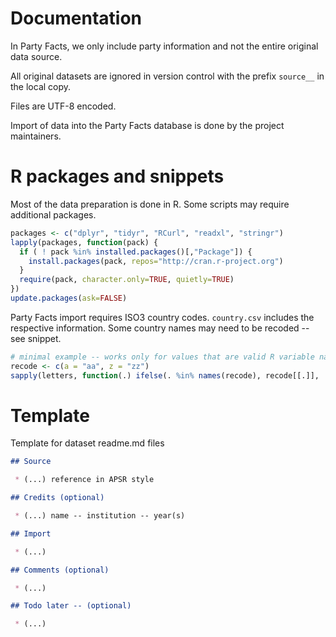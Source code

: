 # Documentation

In Party Facts, we only include party information and not the entire original data source.

All original datasets are ignored in version control with the prefix `source__` in the local copy.

Files are UTF-8 encoded.

Import of data into the Party Facts database is done by the project maintainers.


# R packages and snippets

Most of the data preparation is done in R. Some scripts may require additional packages.

```R
packages <- c("dplyr", "tidyr", "RCurl", "readxl", "stringr")
lapply(packages, function(pack) {
  if ( ! pack %in% installed.packages()[,"Package"]) {
    install.packages(pack, repos="http://cran.r-project.org")
  }
  require(pack, character.only=TRUE, quietly=TRUE)
})
update.packages(ask=FALSE)
```

Party Facts import requires ISO3 country codes. `country.csv` includes the respective information. Some country names may need to be recoded -- see snippet.

```R
# minimal example -- works only for values that are valid R variable names
recode <- c(a = "aa", z = "zz")
sapply(letters, function(.) ifelse(. %in% names(recode), recode[[.]], .))
```


# Template

Template for dataset readme.md files

```Markdown
## Source

 * (...) reference in APSR style

## Credits (optional)

 * (...) name -- institution -- year(s)

## Import

 * (...)

## Comments (optional)

 * (...)

## Todo later -- (optional)

 * (...)
```
